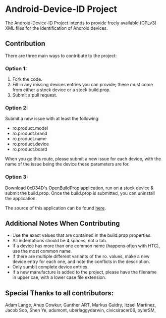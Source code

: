 Android-Device-ID Project
=========================

The Android-Device-ID Project intends to provide freely available ([GPLv3](https://www.gnu.org/licenses/gpl-3.0.html))
XML files for the identification of Android devices.

Contribution
------------

There are three main ways to contribute to the project:

### Option 1:

1. Fork the code.
2. Fill in any missing devices entries you can provide; these must come
   from either a stock device or a stock build.prop.
3. Submit a pull request.

### Option 2:

Submit a new issue with at least the following:
* ro.product.model
* ro.product.brand
* ro.product.name
* ro.product.device
* ro.product.board

When you go this route, please submit a new issue for each device, with the
name of the issue being the device these parameters are for.

### Option 3:

Download 0xD34D's [OpenBuildProp](http://goo.im/devs/0xD34D/OpenBuildProp.apk) application, run on a stock device & submit
the build.prop. Once the build.prop is submitted, you can uninstall the
application.

The source of this application can be found [here](https://github.com/0xD34D/OpenBuildProp).

Additional Notes When Contributing
----------------------------------

* Use the exact values that are contained in the build.prop properties.
* All indentations should be 4 spaces, not a tab.
* If a device has more than one common name (happens often with HTC), use
  the most common name.
* If there are multiple different variants of the ro. values, make a new
  device entry for each one, and note the conflicts in the description.
* Only sumbit complete device entries.
* If a new manufacture is added to the project, please have the filename
  in upper cae, with a lower case file extension.

Special Thanks to all contributors:
-----------------------------------

Adam Lange, Anup Cowkur, Gunther ART, Markus Guidry, Itzael Martinez, Jacob Soo, Shen Ye, adumont, uberlaggydarwin, civicsiracer06, pylerSM, 
